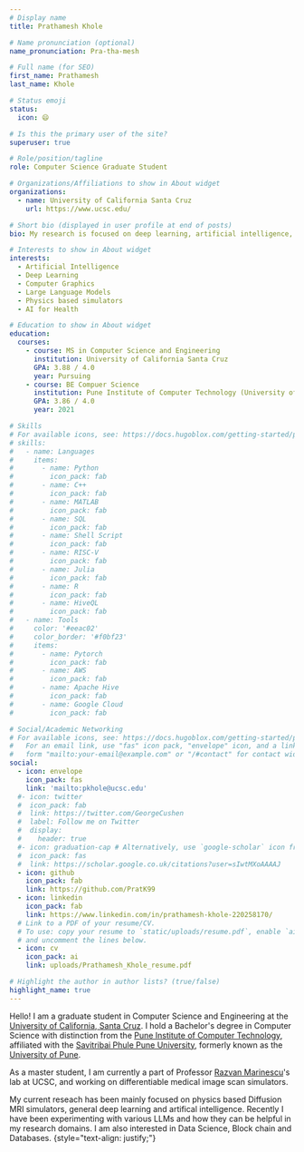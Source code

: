 ```yaml
---
# Display name
title: Prathamesh Khole

# Name pronunciation (optional)
name_pronunciation: Pra-tha-mesh

# Full name (for SEO)
first_name: Prathamesh
last_name: Khole

# Status emoji
status:
  icon: 😄

# Is this the primary user of the site?
superuser: true

# Role/position/tagline
role: Computer Science Graduate Student

# Organizations/Affiliations to show in About widget
organizations:
  - name: University of California Santa Cruz
    url: https://www.ucsc.edu/

# Short bio (displayed in user profile at end of posts)
bio: My research is focused on deep learning, artificial intelligence, and computer vision, particularly their applications to healthcare. Recently I have also been experimenting with Large Language Models.

# Interests to show in About widget
interests:
  - Artificial Intelligence
  - Deep Learning
  - Computer Graphics
  - Large Language Models
  - Physics based simulators
  - AI for Health

# Education to show in About widget
education:
  courses:
    - course: MS in Computer Science and Engineering
      institution: University of California Santa Cruz
      GPA: 3.88 / 4.0
      year: Pursuing
    - course: BE Compuer Science
      institution: Pune Institute of Computer Technology (University of Pune)
      GPA: 3.86 / 4.0
      year: 2021

# Skills
# For available icons, see: https://docs.hugoblox.com/getting-started/page-builder/#icons
# skills:
#   - name: Languages
#     items:
#       - name: Python
#         icon_pack: fab
#       - name: C++
#         icon_pack: fab
#       - name: MATLAB
#         icon_pack: fab
#       - name: SQL
#         icon_pack: fab
#       - name: Shell Script
#         icon_pack: fab
#       - name: RISC-V
#         icon_pack: fab
#       - name: Julia
#         icon_pack: fab
#       - name: R
#         icon_pack: fab
#       - name: HiveQL
#         icon_pack: fab
#   - name: Tools
#     color: '#eeac02'
#     color_border: '#f0bf23'
#     items:
#       - name: Pytorch
#         icon_pack: fab
#       - name: AWS
#         icon_pack: fab
#       - name: Apache Hive
#         icon_pack: fab
#       - name: Google Cloud
#         icon_pack: fab

# Social/Academic Networking
# For available icons, see: https://docs.hugoblox.com/getting-started/page-builder/#icons
#   For an email link, use "fas" icon pack, "envelope" icon, and a link in the
#   form "mailto:your-email@example.com" or "/#contact" for contact widget.
social:
  - icon: envelope
    icon_pack: fas
    link: 'mailto:pkhole@ucsc.edu'
  #- icon: twitter
  #  icon_pack: fab
  #  link: https://twitter.com/GeorgeCushen
  #  label: Follow me on Twitter
  #  display:
  #    header: true
  #- icon: graduation-cap # Alternatively, use `google-scholar` icon from `ai` icon pack
  #  icon_pack: fas
  #  link: https://scholar.google.co.uk/citations?user=sIwtMXoAAAAJ
  - icon: github
    icon_pack: fab
    link: https://github.com/PratK99
  - icon: linkedin
    icon_pack: fab
    link: https://www.linkedin.com/in/prathamesh-khole-220258170/
  # Link to a PDF of your resume/CV.
  # To use: copy your resume to `static/uploads/resume.pdf`, enable `ai` icons in `params.yaml`,
  # and uncomment the lines below.
  - icon: cv
    icon_pack: ai
    link: uploads/Prathamesh_Khole_resume.pdf

# Highlight the author in author lists? (true/false)
highlight_name: true
---
```


Hello! I am a graduate student in Computer Science and Engineering at the [University of California, Santa Cruz](https://www.ucsc.edu/). I hold a Bachelor's degree in Computer Science with distinction from the [Pune Institute of Computer Technology](https://pict.edu/), affiliated with the [Savitribai Phule Pune University](http://www.unipune.ac.in/), formerly known as the [University of Pune](http://www.unipune.ac.in/).

As a master student, I am currently a part of Professor [Razvan Marinescu](https://razvanmarinescu.com/)'s lab at UCSC, and working on differentiable medical image scan simulators. 

My current reseach has been mainly focused on physics based Diffusion MRI simulators, general deep learning and artifical intelligence. Recently I have been experimenting with various LLMs and how they can be helpful in my research domains. I am also interested in Data Science, Block chain and Databases.
{style="text-align: justify;"}
